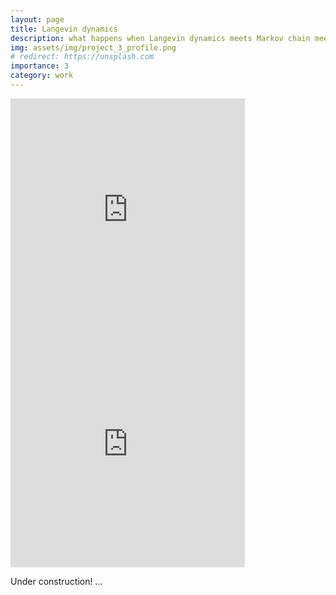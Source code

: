 ```yaml
---
layout: page
title: Langevin dynamics
description: what happens when Langevin dynamics meets Markov chain meets simulated annealing? :o
img: assets/img/project_3_profile.png
# redirect: https://unsplash.com
importance: 3
category: work
---
```


<iframe width="375" height="375" src="https://www.youtube.com/embed/gKb6rRKX3FI" title="YouTube video player" frameborder="0" allow="accelerometer; autoplay; clipboard-write; encrypted-media; gyroscope; picture-in-picture" allowfullscreen></iframe>
<iframe width="375" height="375" src="https://www.youtube.com/embed/P38AqPNxM6g" title="YouTube video player" frameborder="0" allow="accelerometer; autoplay; clipboard-write; encrypted-media; gyroscope; picture-in-picture" allowfullscreen></iframe>


Under construction! ...